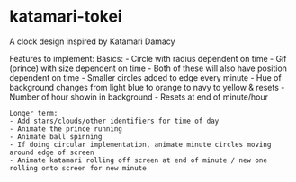 katamari-tokei
==============

A clock design inspired by Katamari Damacy

Features to implement:
	Basics:
	- Circle with radius dependent on time
	- Gif (prince) with size dependent on time
	- Both of these will also have position dependent on time
	- Smaller circles added to edge every minute
	- Hue of background changes from light blue to orange to navy to yellow & resets
	- Number of hour showin in background
	- Resets at end of minute/hour

	Longer term:
	- Add stars/clouds/other identifiers for time of day
	- Animate the prince running
	- Animate ball spinning
	- If doing circular implementation, animate minute circles moving around edge of screen
	- Animate katamari rolling off screen at end of minute / new one rolling onto screen for new minute
